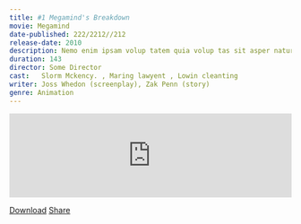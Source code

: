 ```yaml
---
title: #1 Megamind's Breakdown
movie: Megamind
date-published: 222/2212//212
release-date: 2010
description: Nemo enim ipsam volup tatem quia volup tas sit asper natur aut odit aut fugit volup quia volup tas sit asper natur aut odit aut fugit volup tatem sequi nesc iunt.
duration: 143
director: Some Director
cast:   Slorm Mckency. , Maring lawyent , Lowin cleanting
writer: Joss Whedon (screenplay), Zak Penn (story)
genre: Animation
---
```


<iframe title="#1 Megamind’s Breakdown" allowtransparency="true" style="border: none; min-width: min(100%, 430px);" scrolling="no" data-name="pb-iframe-player" src="https://www.podbean.com/player-v2/?i=t5yme-12bcafd-pb&from=pb6admin&share=1&download=1&rtl=0&fonts=Arial&skin=f6f6f6&font-color=auto&logo_link=episode_page&btn-skin=3ab278" width="100%" height="150"></iframe>

[Download](https://mcdn.podbean.com/mf/web/udw3bj/episode1.mp3)
[Share](https://www.podbean.com/media/share/pb-t5yme-12bcafd)

